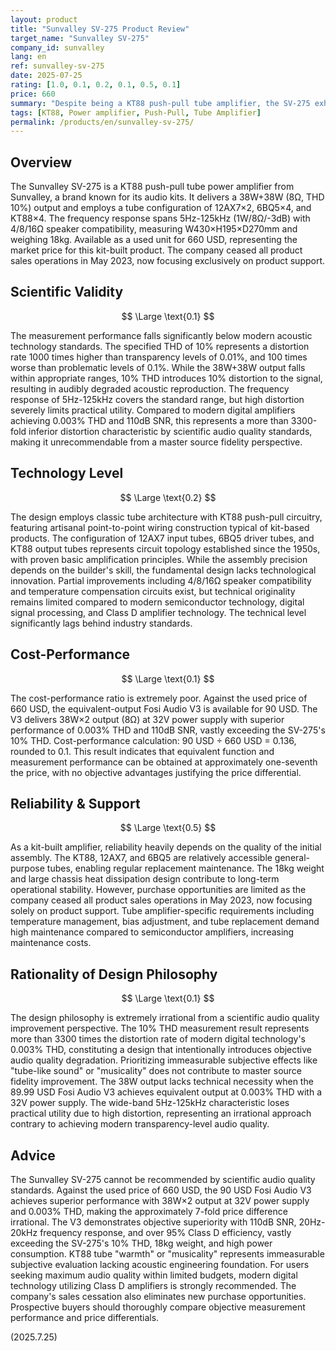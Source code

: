 ```yaml
---
layout: product
title: "Sunvalley SV-275 Product Review"
target_name: "Sunvalley SV-275"
company_id: sunvalley
lang: en
ref: sunvalley-sv-275
date: 2025-07-25
rating: [1.0, 0.1, 0.2, 0.1, 0.5, 0.1]
price: 660
summary: "Despite being a KT88 push-pull tube amplifier, the SV-275 exhibits poor measurement performance with 10% THD, while the 89.99 USD Fosi Audio V3 achieves equivalent output with 0.003% THD, making it scientifically untenable by audio quality standards."
tags: [KT88, Power amplifier, Push-Pull, Tube Amplifier]
permalink: /products/en/sunvalley-sv-275/
---
```

## Overview

The Sunvalley SV-275 is a KT88 push-pull tube power amplifier from Sunvalley, a brand known for its audio kits. It delivers a 38W+38W (8Ω, THD 10%) output and employs a tube configuration of 12AX7×2, 6BQ5×4, and KT88×4. The frequency response spans 5Hz-125kHz (1W/8Ω/-3dB) with 4/8/16Ω speaker compatibility, measuring W430×H195×D270mm and weighing 18kg. Available as a used unit for 660 USD, representing the market price for this kit-built product. The company ceased all product sales operations in May 2023, now focusing exclusively on product support.

## Scientific Validity

$$ \Large \text{0.1} $$

The measurement performance falls significantly below modern acoustic technology standards. The specified THD of 10% represents a distortion rate 1000 times higher than transparency levels of 0.01%, and 100 times worse than problematic levels of 0.1%. While the 38W+38W output falls within appropriate ranges, 10% THD introduces 10% distortion to the signal, resulting in audibly degraded acoustic reproduction. The frequency response of 5Hz-125kHz covers the standard range, but high distortion severely limits practical utility. Compared to modern digital amplifiers achieving 0.003% THD and 110dB SNR, this represents a more than 3300-fold inferior distortion characteristic by scientific audio quality standards, making it unrecommendable from a master source fidelity perspective.

## Technology Level

$$ \Large \text{0.2} $$

The design employs classic tube architecture with KT88 push-pull circuitry, featuring artisanal point-to-point wiring construction typical of kit-based products. The configuration of 12AX7 input tubes, 6BQ5 driver tubes, and KT88 output tubes represents circuit topology established since the 1950s, with proven basic amplification principles. While the assembly precision depends on the builder's skill, the fundamental design lacks technological innovation. Partial improvements including 4/8/16Ω speaker compatibility and temperature compensation circuits exist, but technical originality remains limited compared to modern semiconductor technology, digital signal processing, and Class D amplifier technology. The technical level significantly lags behind industry standards.

## Cost-Performance

$$ \Large \text{0.1} $$

The cost-performance ratio is extremely poor. Against the used price of 660 USD, the equivalent-output Fosi Audio V3 is available for 90 USD. The V3 delivers 38W×2 output (8Ω) at 32V power supply with superior performance of 0.003% THD and 110dB SNR, vastly exceeding the SV-275's 10% THD. Cost-performance calculation: 90 USD ÷ 660 USD = 0.136, rounded to 0.1. This result indicates that equivalent function and measurement performance can be obtained at approximately one-seventh the price, with no objective advantages justifying the price differential.

## Reliability & Support

$$ \Large \text{0.5} $$

As a kit-built amplifier, reliability heavily depends on the quality of the initial assembly. The KT88, 12AX7, and 6BQ5 are relatively accessible general-purpose tubes, enabling regular replacement maintenance. The 18kg weight and large chassis heat dissipation design contribute to long-term operational stability. However, purchase opportunities are limited as the company ceased all product sales operations in May 2023, now focusing solely on product support. Tube amplifier-specific requirements including temperature management, bias adjustment, and tube replacement demand high maintenance compared to semiconductor amplifiers, increasing maintenance costs.

## Rationality of Design Philosophy

$$ \Large \text{0.1} $$

The design philosophy is extremely irrational from a scientific audio quality improvement perspective. The 10% THD measurement result represents more than 3300 times the distortion rate of modern digital technology's 0.003% THD, constituting a design that intentionally introduces objective audio quality degradation. Prioritizing immeasurable subjective effects like "tube-like sound" or "musicality" does not contribute to master source fidelity improvement. The 38W output lacks technical necessity when the 89.99 USD Fosi Audio V3 achieves equivalent output at 0.003% THD with a 32V power supply. The wide-band 5Hz-125kHz characteristic loses practical utility due to high distortion, representing an irrational approach contrary to achieving modern transparency-level audio quality.

## Advice

The Sunvalley SV-275 cannot be recommended by scientific audio quality standards. Against the used price of 660 USD, the 90 USD Fosi Audio V3 achieves superior performance with 38W×2 output at 32V power supply and 0.003% THD, making the approximately 7-fold price difference irrational. The V3 demonstrates objective superiority with 110dB SNR, 20Hz-20kHz frequency response, and over 95% Class D efficiency, vastly exceeding the SV-275's 10% THD, 18kg weight, and high power consumption. KT88 tube "warmth" or "musicality" represents immeasurable subjective evaluation lacking acoustic engineering foundation. For users seeking maximum audio quality within limited budgets, modern digital technology utilizing Class D amplifiers is strongly recommended. The company's sales cessation also eliminates new purchase opportunities. Prospective buyers should thoroughly compare objective measurement performance and price differentials.

(2025.7.25)
